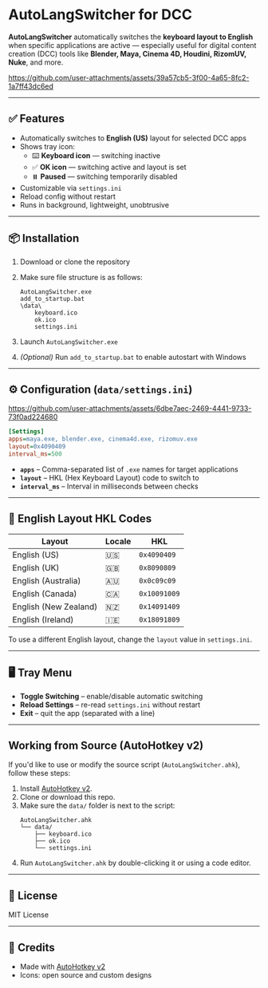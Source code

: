 # AutoLangSwitcher for DCC

**AutoLangSwitcher** automatically switches the **keyboard layout to English** when specific applications are active — especially useful for digital content creation (DCC) tools like **Blender, Maya, Cinema 4D, Houdini, RizomUV, Nuke**, and more.

https://github.com/user-attachments/assets/39a57cb5-3f00-4a65-8fc2-1a7ff43dc6ed

---

## ✅ Features

- Automatically switches to **English (US)** layout for selected DCC apps  
- Shows tray icon:  
  - ⌨️ **Keyboard icon** — switching inactive  
  - ✅ **OK icon** — switching active and layout is set
  - ⏸️ **Paused** — switching temporarily disabled 
- Customizable via `settings.ini`  
- Reload config without restart  
- Runs in background, lightweight, unobtrusive

---

## 📦 Installation

1. Download or clone the repository  
2. Make sure file structure is as follows:

   ```
   AutoLangSwitcher.exe
   add_to_startup.bat
   \data\
       keyboard.ico
       ok.ico
       settings.ini
   ```

3. Launch `AutoLangSwitcher.exe`  
4. *(Optional)* Run `add_to_startup.bat` to enable autostart with Windows

---

## ⚙️ Configuration (`data/settings.ini`)

https://github.com/user-attachments/assets/6dbe7aec-2469-4441-9733-73f0ad224680

```ini
[Settings]
apps=maya.exe, blender.exe, cinema4d.exe, rizomuv.exe
layout=0x4090409
interval_ms=500
```

- **`apps`** – Comma-separated list of `.exe` names for target applications  
- **`layout`** – HKL (Hex Keyboard Layout) code to switch to  
- **`interval_ms`** – Interval in milliseconds between checks

---

## 🧩 English Layout HKL Codes

| Layout                 | Locale | HKL        |
|------------------------|--------|------------|
| English (US)           | 🇺🇸     | `0x4090409` |
| English (UK)           | 🇬🇧     | `0x8090809` |
| English (Australia)    | 🇦🇺     | `0x0c09c09` |
| English (Canada)       | 🇨🇦     | `0x10091009` |
| English (New Zealand)  | 🇳🇿     | `0x14091409` |
| English (Ireland)      | 🇮🇪     | `0x18091809` |

To use a different English layout, change the `layout` value in `settings.ini`.

---

## 🖥️ Tray Menu

- **Toggle Switching** – enable/disable automatic switching  
- **Reload Settings** – re-read `settings.ini` without restart  
- **Exit** – quit the app (separated with a line)

---

## Working from Source (AutoHotkey v2)

If you'd like to use or modify the source script (`AutoLangSwitcher.ahk`), follow these steps:

1. Install [AutoHotkey v2](https://www.autohotkey.com/download).
2. Clone or download this repo.
3. Make sure the `data/` folder is next to the script:
   ```
   AutoLangSwitcher.ahk
   └── data/
       ├── keyboard.ico
       ├── ok.ico
       └── settings.ini
   ```
4. Run `AutoLangSwitcher.ahk` by double-clicking it or using a code editor.

---

## 📜 License

MIT License

---

## 🙏 Credits

- Made with [AutoHotkey v2](https://www.autohotkey.com/)  
- Icons: open source and custom designs
